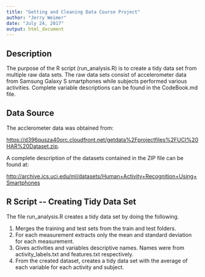 ```yaml
---
title: "Getting and Cleaning Data Course Project"
author: "Jerry Weimer"
date: "July 24, 2017"
output: html_document
---
```


## Description

The purpose of the R script (run_analysis.R) is to create a tidy data set from multiple raw data sets. The raw data sets consist of accelerometer data from Samsung Galaxy S smartphones while subjects performed various activities. Complete variable descriptions can be found in the CodeBook.md file. 

## Data Source

The acclerometer data was obtained from:  

<https://d396qusza40orc.cloudfront.net/getdata%2Fprojectfiles%2FUCI%20HAR%20Dataset.zip>. 


A complete description of the datasets contained in the ZIP file can be found at: 

<http://archive.ics.uci.edu/ml/datasets/Human+Activity+Recognition+Using+Smartphones>


## R Script -- Creating Tidy Data Set

The file run_analysis.R creates a tidy data set by doing the following.

1. Merges the training and test sets from the train and test folders.
2. For each measurement extracts only the mean and standard deviation for each measurement.
3. Gives activities and variables descriptive names. Names were from activity_labels.txt and features.txt respectively.
4. From the created dataset, creates a tidy data set with the average of each variable for each activity and subject.


